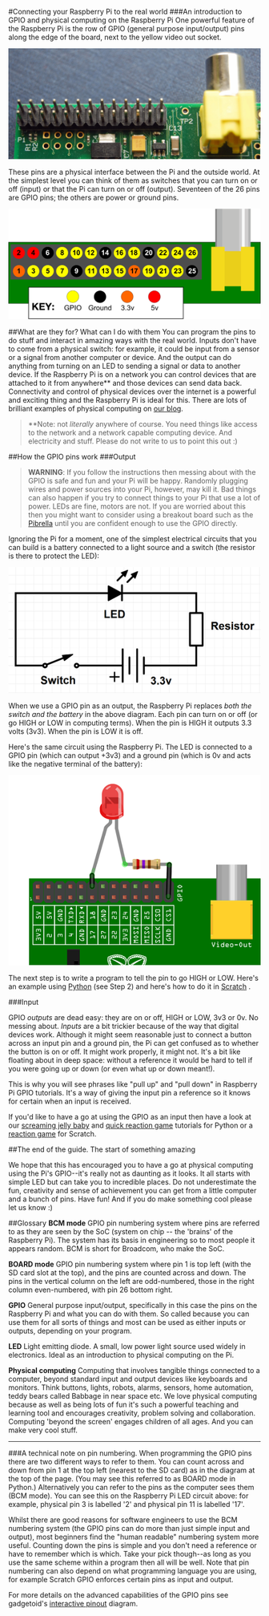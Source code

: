 #Connecting your Raspberry Pi to the real world
###An introduction to GPIO and physical computing on the Raspberry Pi
One powerful feature of the Raspberry Pi is the row of GPIO (general purpose input/output) pins along the edge of the board, next to the yellow video out socket.

![pic of gpio](gpio-pins.jpg)

 These pins are a physical interface between the Pi and the outside world. At the simplest level you can think of them as switches that you can turn on or off (input) or that the Pi can turn on or off (output). Seventeen of the 26 pins are GPIO pins; the others are power or ground pins.

![Fritzing diagram of GPIO showing GPIO pins and grounds + 5v and 3v3](basic-gpio-layout.png)

##What are they for? What can I do with them
You can program the pins to do stuff and interact in amazing ways with the real world. Inputs don't have to come from a physical switch: for example, it could be input from a sensor or a signal from another computer or device. And the output can do anything from turning on an LED to sending a signal or data to another device. If the Raspberry Pi is on a network you can control devices that are attached to it from anywhere\*\* and those devices can send data back. Connectivity and control of physical devices over the internet is a powerful and exciting thing and the Raspberry Pi is ideal for this. There are lots of brilliant examples of physical computing on [our blog][].
> 
> \*\*Note: not *literally* anywhere of course. You need things like access to the network and a network capable computing device. And electricity and stuff. Please do not write to us to point this out :)

[our blog]: http://www.raspberrypi.org/blog "Raspberry Pi blog"

##How the GPIO pins work
###Output
> **WARNING**: If you follow the instructions then messing about with the GPIO is safe and fun and your Pi will be happy. Randomly plugging wires and power sources into your Pi, however,  may kill it. Bad things can also happen if you try to connect things to your Pi that use a lot of power. LEDs are fine, motors are not. If you are worried about this then you might want to consider using a breakout board such as the [Pibrella][] until you are confident enough to use the GPIO directly. 

[Pibrella]: http://shop.pimoroni.com/collections/raspberry-pi-electronics-kits


Ignoring the Pi for a moment, one of the simplest electrical circuits that you can build is a battery connected to a light source and a switch (the resistor is there to protect the LED):

![simple circuit](simple-circuit.png)

When we use a GPIO pin as an output, the Raspberry Pi replaces *both the switch and the battery* in the above diagram. Each pin can turn on or off (or go HIGH or LOW in computing terms). When the pin is HIGH it outputs 3.3 volts (3v3). When the pin is LOW it is off.

Here's the same circuit using the Raspberry Pi. The LED is connected to a GPIO pin (which can output +3v3) and a ground pin (which is 0v and acts like the negative terminal of the battery):

![Fritizing LED diag](gpio-led.png)

The next step is to write a program to tell the pin to go HIGH or LOW. Here's an example using [Python][] (see Step 2) and here's how to do it in [Scratch][] . 

[Scratch]: http://www.raspberrypi.org/learning/robot-antenna/
[Python]: http://www.raspberrypi.org/learning/quick-reaction-game/


###Input

 GPIO *outputs* are dead easy: they are on or off, HIGH or LOW, 3v3 or 0v. No messing about. *Inputs* are a bit trickier because of the way that digital devices work. Although it might seem reasonable just to connect a button across an input pin and a ground pin, the Pi can get confused as to whether the button is on or off. It might work properly, it might not. It's a bit like floating about in deep space: without a reference it would be hard to tell if you were going up or down (or even what up or down meant!).

 This is why you will see phrases like "pull up" and "pull down" in Raspberry Pi GPIO tutorials. It's a way of giving the input pin a reference so it knows for certain when an input is received.

If you'd like to have a go at using the GPIO as an input then have a look at our [screaming jelly baby] and [quick reaction game] tutorials for Python or a [reaction game] for Scratch.

[quick reaction game]: http://www.raspberrypi.org/learning/quick-reaction-game/
[screaming jelly baby]: http://www.raspberrypi.org/learning/screaming-jellybaby/
[reaction game]: http://www.raspberrypi.org/learning/reaction-game/






##The end of the guide. The start of something amazing

We hope that this has encouraged you to have a go at physical computing using the Pi's GPIO--it's really not as daunting as it looks. It all starts with simple LED but can take you to incredible places. Do not underestimate the fun, creativity and sense of achievement you can get from a little computer and a bunch of pins.  Have fun! And if you do make something cool please let us know :)


##Glossary
**BCM mode** GPIO pin numbering system where pins are referred to as they are seen by the SoC (system on chip -- the 'brains' of the Raspberry Pi). The system has its basis in engineering so to most people it appears random. BCM is short for Broadcom, who make the SoC.

**BOARD mode** GPIO pin numbering system where pin 1 is top left (with the SD card slot at the top), and the pins are counted across and down. The pins in the vertical column on the left are odd-numbered, those in the right column even-numbered, with pin 26 bottom right.

**GPIO** General purpose input/output, specifically in this case the pins on the Raspberry Pi and what you can do with them. So called because you can use them for all sorts of things and most can be used as either inputs or outputs, depending on your program.

**LED** Light emitting diode. A small, low power light source used widely in electronics. Ideal as an introduction to physical computing on the Pi.

**Physical computing** Computing that involves tangible things connected to a computer, beyond standard input and output devices like keyboards and monitors. Think buttons, lights, robots, alarms, sensors, home automation, teddy bears called Babbage in near space etc. We love physical computing because as well as being lots of fun it's such a powerful teaching and learning tool and encourages creativity, problem solving and collaboration. Computing 'beyond the screen' engages children of all ages. And you can make very cool stuff.

----------


###A technical note on pin numbering.
 When programming the GPIO pins there are two different ways to refer to them. You can count across and down from pin 1 at the top left (nearest to the SD card) as in the diagram at the top of the page. (You may see this referred to as BOARD mode in Python.) Alternatively you can refer to the pins as the computer sees them (BCM mode). You can see this on the Raspberry Pi LED circuit above: for example, physical pin 3 is labelled '2' and physical pin 11 is labelled '17'.

Whilst there are good reasons for software engineers to use the BCM numbering system (the GPIO pins can do more than just simple input and output), most beginners find the "human readable" numbering system more useful. Counting down the pins is simple and you don't need a reference or have to remember which is which. Take your pick though--as long as you use the same scheme within a program then all will be well. Note that pin numbering can also depend on what programming language you are using, for example Scratch GPIO enforces certain pins as input and output. 

For more details on the advanced capabilities of the GPIO pins see gadgetoid's [interactive pinout][] diagram.

[interactive pinout]: http://pi.gadgetoid.com/pinout
